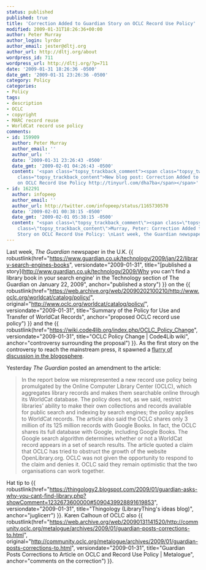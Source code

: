 ```yaml
---
status: published
published: true
title: 'Correction Added to Guardian Story on OCLC Record Use Policy'
modified: 2009-01-31T18:26:36+00:00
author: Peter Murray
author_login: lyrdor
author_email: jester@dltj.org
author_url: http://dltj.org/about
wordpress_id: 711
wordpress_url: http://dltj.org/?p=711
date: '2009-01-31 18:26:36 -0500'
date_gmt: '2009-01-31 23:26:36 -0500'
category: Policy
categories:
- Policy
tags:
- description
- OCLC
- copyright
- MARC record reuse
- WorldCat record use policy
comments:
- id: 159909
  author: Peter Murray
  author_email: ''
  author_url: ''
  date: '2009-01-31 23:26:43 -0500'
  date_gmt: '2009-02-01 04:26:43 -0500'
  content: '<span class="topsy_trackback_comment"><span class="topsy_twitter_username"><span
    class="topsy_trackback_content">New blog post: Correction Added to Guardian Story
    on OCLC Record Use Policy http://tinyurl.com/dha7ba</span></span>'
- id: 162291
  author: infopeep
  author_email: ''
  author_url: http://twitter.com/infopeep/status/1165730570
  date: '2009-02-01 00:38:15 -0500'
  date_gmt: '2009-02-01 05:38:15 -0500'
  content: "<span class=\"topsy_trackback_comment\"><span class=\"topsy_twitter_username\"><span
    class=\"topsy_trackback_content\">Murray, Peter: Correction Added to Guardian
    Story on OCLC Record Use Policy: \nLast week, the Guardian newspaper .. http://snipurl.com/b2wew</span></span>"
---
```

Last week, _The Guardian_ newspaper in the U.K. {{ robustlink(href="https://www.guardian.co.uk/technology/2009/jan/22/library-search-engines-books", versiondate="2009-01-31", title="[published a story](http://www.guardian.co.uk/technology/2009/Why you can't find a library book in your search engine' in the Technology section of The Guardian on January 22, 2009", anchor="published a story") }} on the {{ robustlink(href="https://web.archive.org/web/20090202100210/http://www.oclc.org/worldcat/catalog/policy/", original="http://www.oclc.org/worldcat/catalog/policy/", versiondate="2009-01-31", title="Summary of the Policy for Use and Transfer of WorldCat Records", anchor="proposed OCLC record use policy") }} and the {{ robustlink(href="https://wiki.code4lib.org/index.php/OCLC_Policy_Change", versiondate="2009-01-31", title="OCLC Policy Change | Code4Lib wiki", anchor="controversy surrounding the proposal") }}. As the first story on the controversy to reach the mainstream press, it spawned a [flurry of discussion in the blogosphere](http://blogsearch.google.com/blogsearch?hl=en&ie=UTF-8&q=http%3A%2F%2Fwww.guardian.co.uk%2Ftechnology%2F2009%2Fjan%2F22%2Flibrary-search-engines-books&btnG=Search+Blogs "Google blog search for the Guardian article").

Yesterday _The Guardian_ posted an amendment to the article:

> In the report below we misrepresented a new record use policy being promulgated by the Online Computer Library Center (OCLC), which aggregates library records and makes them searchable online through its WorldCat database. The policy does not, as we said, restrict libraries' ability to make their own collections and records available for public search and indexing by search engines; the policy applies to WorldCat records. The article also said the OCLC shares only 3 million of its 125 million records with Google Books. In fact, the OCLC shares its full database with Google, including Google Books. The Google search algorithm determines whether or not a WorldCat record appears in a set of search results. The article quoted a claim that OCLC has tried to obstruct the growth of the website OpenLibrary.org. OCLC was not given the opportunity to respond to the claim and denies it. OCLC said they remain optimistic that the two organisations can work together.

Hat tip to {{ robustlink(href="https://thingology2.blogspot.com/2009/01/guardian-asks-why-you-cant-find-library.php?showComment=1232673600000#5090439928891619853", versiondate="2009-01-31", title="Thingology (LibraryThing's ideas blog)", anchor="juglicerr") }}. Karen Calhoun of OCLC also {{ robustlink(href="https://web.archive.org/web/20090131141520/http://community.oclc.org/metalogue/archives/2009/01/guardian-posts-corrections-to.html", original="http://community.oclc.org/metalogue/archives/2009/01/guardian-posts-corrections-to.html", versiondate="2009-01-31", title="Guardian Posts Corrections to Article on OCLC and Record Use Policy | Metalogue", anchor="comments on the correction") }}.
